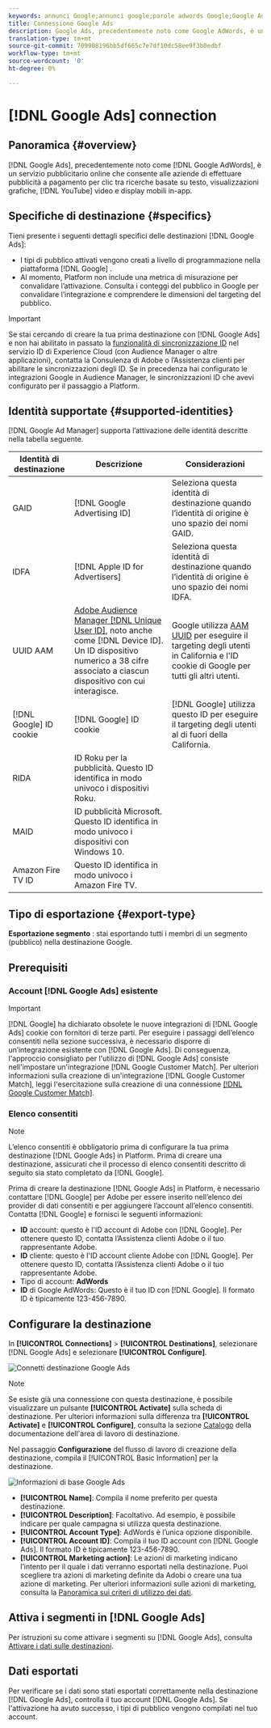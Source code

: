 ```yaml
---
keywords: annunci Google;annunci google;parole adwords Google;Google AdWords;Google Adwords
title: Connessione Google Ads
description: Google Ads, precedentemente noto come Google AdWords, è un servizio di pubblicità online che consente alle aziende di effettuare pubblicità a pagamento per clic tra ricerche basate su testo, visualizzazioni grafiche, video YouTube e display mobili in-app.
translation-type: tm+mt
source-git-commit: 709908196bb5df665c7e7df10dc58ee9f3b0edbf
workflow-type: tm+mt
source-wordcount: '0'
ht-degree: 0%

---
```



# [!DNL Google Ads] connection

## Panoramica {#overview}

[!DNL Google Ads], precedentemente noto come  [!DNL Google AdWords], è un servizio pubblicitario online che consente alle aziende di effettuare pubblicità a pagamento per clic tra ricerche basate su testo, visualizzazioni grafiche,  [!DNL YouTube] video e display mobili in-app.

## Specifiche di destinazione {#specifics}

Tieni presente i seguenti dettagli specifici delle destinazioni [!DNL Google Ads]:

* I tipi di pubblico attivati vengono creati a livello di programmazione nella piattaforma [!DNL Google] .
* Al momento, Platform non include una metrica di misurazione per convalidare l’attivazione. Consulta i conteggi del pubblico in Google per convalidare l’integrazione e comprendere le dimensioni del targeting del pubblico.

>[!IMPORTANT]
>
>Se stai cercando di creare la tua prima destinazione con [!DNL Google Ads] e non hai abilitato in passato la [funzionalità di sincronizzazione ID](https://experienceleague.adobe.com/docs/id-service/using/id-service-api/methods/idsync.html) nel servizio ID di Experience Cloud (con Audience Manager o altre applicazioni), contatta la Consulenza di Adobe o l’Assistenza clienti per abilitare le sincronizzazioni degli ID. Se in precedenza hai configurato le integrazioni Google in Audience Manager, le sincronizzazioni ID che avevi configurato per il passaggio a Platform.

## Identità supportate {#supported-identities}

[!DNL Google Ad Manager] supporta l’attivazione delle identità descritte nella tabella seguente.

| Identità di destinazione | Descrizione | Considerazioni |
|---|---|---|
| GAID | [!DNL Google Advertising ID] | Seleziona questa identità di destinazione quando l’identità di origine è uno spazio dei nomi GAID. |
| IDFA | [!DNL Apple ID for Advertisers] | Seleziona questa identità di destinazione quando l’identità di origine è uno spazio dei nomi IDFA. |
| UUID AAM | [Adobe Audience Manager [!DNL Unique User ID]](https://experienceleague.adobe.com/docs/audience-manager/user-guide/reference/ids-in-aam.html), noto anche come  [!DNL Device ID]. Un ID dispositivo numerico a 38 cifre associato a ciascun dispositivo con cui interagisce. | Google utilizza [AAM UUID](https://experienceleague.adobe.com/docs/audience-manager/user-guide/reference/ids-in-aam.html?lang=en) per eseguire il targeting degli utenti in California e l&#39;ID cookie di Google per tutti gli altri utenti. |
| [!DNL Google] ID cookie | [!DNL Google] ID cookie | [!DNL Google] utilizza questo ID per eseguire il targeting degli utenti al di fuori della California. |
| RIDA | ID Roku per la pubblicità. Questo ID identifica in modo univoco i dispositivi Roku. |  |
| MAID | ID pubblicità Microsoft. Questo ID identifica in modo univoco i dispositivi con Windows 10. |  |
| Amazon Fire TV ID | Questo ID identifica in modo univoco i Amazon Fire TV. |  |

## Tipo di esportazione {#export-type}

**Esportazione segmento** : stai esportando tutti i membri di un segmento (pubblico) nella destinazione Google.

## Prerequisiti

### Account [!DNL Google Ads] esistente

>[!IMPORTANT]
>
> [!DNL Google] ha dichiarato obsolete le nuove integrazioni di  [!DNL Google Ads] cookie con fornitori di terze parti. Per eseguire i passaggi dell’elenco consentiti nella sezione successiva, è necessario disporre di un’integrazione esistente con [!DNL Google Ads]. Di conseguenza, l&#39;approccio consigliato per l&#39;utilizzo di [!DNL Google Ads] consiste nell&#39;impostare un&#39;integrazione [!DNL Google Customer Match]. Per ulteriori informazioni sulla creazione di un&#39;integrazione [!DNL Google Customer Match], leggi l&#39;esercitazione sulla creazione di una connessione [[!DNL Google Customer Match]](./google-customer-match.md).

### Elenco consentiti

>[!NOTE]
>
>L’elenco consentiti è obbligatorio prima di configurare la tua prima destinazione [!DNL Google Ads] in Platform. Prima di creare una destinazione, assicurati che il processo di elenco consentiti descritto di seguito sia stato completato da [!DNL Google].

Prima di creare la destinazione [!DNL Google Ads] in Platform, è necessario contattare [!DNL Google] per Adobe per essere inserito nell’elenco dei provider di dati consentiti e per aggiungere l’account all’elenco consentiti. Contatta [!DNL Google] e fornisci le seguenti informazioni:

* **ID**  account: questo è l&#39;ID account di Adobe con  [!DNL Google]. Per ottenere questo ID, contatta l’Assistenza clienti Adobe o il tuo rappresentante Adobe.
* **ID**  cliente: questo è l&#39;ID account cliente Adobe con  [!DNL Google]. Per ottenere questo ID, contatta l’Assistenza clienti Adobe o il tuo rappresentante Adobe.
* Tipo di account: **AdWords**
* **ID**  di Google AdWords: Questo è il tuo ID con  [!DNL Google]. Il formato ID è tipicamente 123-456-7890.

## Configurare la destinazione

In **[!UICONTROL Connections]** > **[!UICONTROL Destinations]**, selezionare [!DNL Google Ads] e selezionare **[!UICONTROL Configure]**.

![Connetti destinazione Google Ads](../../assets/catalog/advertising/google-ads-destination/catalog.png)

>[!NOTE]
>
>Se esiste già una connessione con questa destinazione, è possibile visualizzare un pulsante **[!UICONTROL Activate]** sulla scheda di destinazione. Per ulteriori informazioni sulla differenza tra **[!UICONTROL Activate]** e **[!UICONTROL Configure]**, consulta la sezione [Catalogo](../../ui/destinations-workspace.md#catalog) della documentazione dell&#39;area di lavoro di destinazione.

Nel passaggio **Configurazione** del flusso di lavoro di creazione della destinazione, compila il [!UICONTROL Basic Information] per la destinazione.

![Informazioni di base Google Ads](../../assets/catalog/advertising/google-ads-destination/setup.png)

* **[!UICONTROL Name]**: Compila il nome preferito per questa destinazione.
* **[!UICONTROL Description]**: Facoltativo. Ad esempio, è possibile indicare per quale campagna si utilizza questa destinazione.
* **[!UICONTROL Account Type]**: AdWords è l’unica opzione disponibile.
* **[!UICONTROL Account ID]**: Compila il tuo ID account con  [!DNL Google Ads]. Il formato ID è tipicamente 123-456-7890.
* **[!UICONTROL Marketing action]**: Le azioni di marketing indicano l’intento per il quale i dati verranno esportati nella destinazione. Puoi scegliere tra azioni di marketing definite da Adobi o creare una tua azione di marketing. Per ulteriori informazioni sulle azioni di marketing, consulta la [Panoramica sui criteri di utilizzo dei dati](../../../data-governance/policies/overview.md).

## Attiva i segmenti in [!DNL Google Ads]

Per istruzioni su come attivare i segmenti su [!DNL Google Ads], consulta [Attivare i dati sulle destinazioni](../../ui/activate-destinations.md).

## Dati esportati

Per verificare se i dati sono stati esportati correttamente nella destinazione [!DNL Google Ads], controlla il tuo account [!DNL Google Ads]. Se l&#39;attivazione ha avuto successo, i tipi di pubblico vengono compilati nel tuo account.